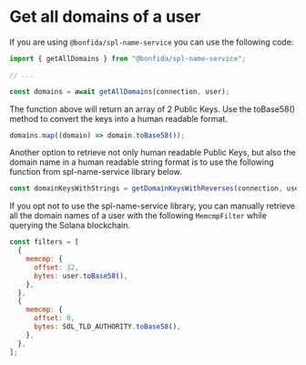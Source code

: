 # Get all domains of a user

If you are using `@bonfida/spl-name-service` you can use the following code:

```js
import { getAllDomains } from "@bonfida/spl-name-service";

// ...

const domains = await getAllDomains(connection, user);
```

The function above will return an array of 2 Public Keys. Use the toBase58() method to convert the keys into a human readable format.

```js
domains.map((domain) => domain.toBase58());
```

Another option to retrieve not only human readable Public Keys, but also the domain name in a human readable string format is to use the following function from spl-name-service library below.

```js
const domainKeysWithStrings = getDomainKeysWithReverses(connection, user);
```

If you opt not to use the spl-name-service library, you can manually retrieve all the domain names of a user with the following `MemcmpFilter` while querying the Solana blockchain.

```js
const filters = [
  {
    memcmp: {
      offset: 32,
      bytes: user.toBase58(),
    },
  },
  {
    memcmp: {
      offset: 0,
      bytes: SOL_TLD_AUTHORITY.toBase58(),
    },
  },
];
```
